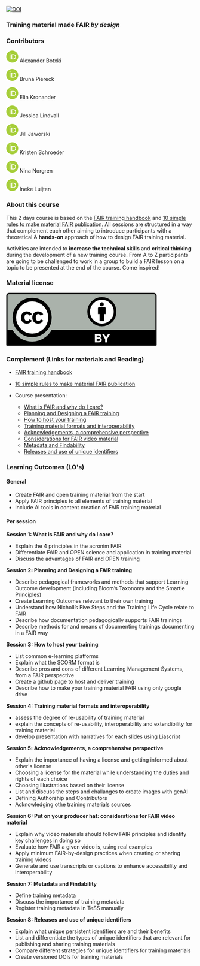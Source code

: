
[![DOI](https://zenodo.org/badge/DOI/10.5281/zenodo.13773159.svg)](https://doi.org/10.5281/zenodo.13773159)



### Training material made FAIR _by design_

### Contributors

[![ORCID](https://raw.githubusercontent.com/vibbits/rdm-introductory-course/main/images/logos/32px-ORCID_iD.svg.png)](https://orcid.org/0000-0001-6691-4233) Alexander Botxki

[![ORCID](https://raw.githubusercontent.com/vibbits/rdm-introductory-course/main/images/logos/32px-ORCID_iD.svg.png)](https://orcid.org/0000-0001-5958-0669) Bruna Piereck

[![ORCID](https://raw.githubusercontent.com/vibbits/rdm-introductory-course/main/images/logos/32px-ORCID_iD.svg.png)](https://orcid.org/0000-0003-0280-6318) Elin Kronander

[![ORCID](https://raw.githubusercontent.com/vibbits/rdm-introductory-course/main/images/logos/32px-ORCID_iD.svg.png)](https://orcid.org/0000-0002-5042-8481) Jessica Lindvall

[![ORCID](https://raw.githubusercontent.com/vibbits/rdm-introductory-course/main/images/logos/32px-ORCID_iD.svg.png)](https://orcid.org/0009-0006-2607-5256) Jill Jaworski

[![ORCID](https://raw.githubusercontent.com/vibbits/rdm-introductory-course/main/images/logos/32px-ORCID_iD.svg.png)](https://orcid.org/0000-0002-6271-4530) Kristen Schroeder

[![ORCID](https://raw.githubusercontent.com/vibbits/rdm-introductory-course/main/images/logos/32px-ORCID_iD.svg.png)](https://orcid.org/0000-0002-3823-1555) Nina Norgren

[![ORCID](https://raw.githubusercontent.com/vibbits/rdm-introductory-course/main/images/logos/32px-ORCID_iD.svg.png)](https://orcid.org/0000-0001-5768-275X) Ineke Luijten

### About this course

This 2 days course is based on the [FAIR training handbook](https://elixir-europe-training.github.io/ELIXIR-TrP-FAIR-training-handbook/) and [10 simple rules to make material FAIR publication](https://journals.plos.org/ploscompbiol/article?id=10.1371/journal.pcbi.1007854). All sessions are structured in a way that complement each other aiming to introduce participants with a theoretical & **hands-on** approach of how to design FAIR training material.

Activities are intended to **increase the technical skills** and **critical thinking** during the development of a new training course. From A to Z participants are going to be challenged to work in a group to build a FAIR lesson on a topic to be presented at the end of the course. Come inspired!


### Material license

[![**CC-BY**](https://raw.githubusercontent.com/elixir-europe-training/ELIXIR-TrP-FAIR-Material-By-Design/main/docs/assets/images/by.png)](https://creativecommons.org/licenses/by/4.0/deed.en)


### Complement (Links for materials and Reading)

- [FAIR training handbook](https://elixir-europe-training.github.io/ELIXIR-TrP-FAIR-training-handbook/)
- [10 simple rules to make material FAIR publication](https://journals.plos.org/ploscompbiol/article?id=10.1371/journal.pcbi.1007854)

- Course presentation:
  
  - [What is FAIR and why do I care?](./docs/supplementary/presentations/ch_01_What_is_FAIR_why_do_I_care/)
  - [Planning and Designing a FAIR training](./docs/supplementary/presentations/ch_02_TrainingDocumentation_LOs_n_Sylabus/)
  - [How to host your training](./docs/supplementary/presentations/ch_03_Hosting_Training_Material/)
  - [Training material formats and interoperability](./docs/supplementary/presentations/ch_04_Type_of_training_material/)
  - [Acknowledgements, a comprehensive perspective](./docs/supplementary/presentations/ch_05_Acknowledgements/)
  - [Considerations for FAIR video material](./docs/supplementary/presentations/ch_06_FAIR_video_materials/)
  - [Metadata and Findability](./docs/supplementary/presentations/ch_07_Metadata_n_findability/)
  - [Releases and use of unique identifiers](./docs/supplementary/presentations/ch_08_Unique_identifiers/)

### Learning Outcomes (LO's)

#### General 

- Create FAIR and open training material from the start 
- Apply FAIR principles to all elements of training material
- Include AI tools in content creation of FAIR training material

#### Per session

**Session 1: What is FAIR and why do I care?**
- Explain the 4 principles in the acronim FAIR
- Differentiate FAIR and OPEN science and application in training material
- Discuss the advantages of FAIR and OPEN training

**Session 2: Planning and Designing a FAIR training**
- Describe pedagogical frameworks and methods that support Learning Outcome development (including Bloom’s Taxonomy and the Smartie Principles) 
- Create Learning Outcomes relevant to their own training 
- Understand how Nicholl’s Five Steps and the Training Life Cycle relate to FAIR
- Describe how documentation pedagogically supports FAIR trainings 
- Describe methods for and means of documenting trainings documenting in a FAIR way 

**Session 3: How to host your training**
- List common e-learning platforms
- Explain what the SCORM format is 
- Describe pros and cons of different Learning Management Systems, from a FAIR perspective
- Create a github page to host and deliver training
- Describe how to make your training material FAIR using only google drive

**Session 4: Training material formats and interoperability**
- assess the degree of re-usability of training material
- explain the concepts of re-usability, interoperability and extendibility for training material
- develop presentation with narratives for each slides using Liascript

**Session 5: Acknowledgements, a comprehensive perspective**
- Explain the importance of having a license and getting informed about other's license
- Choosing a license for the material while understanding the duties and rights of each choice
- Choosing illustrations based on their license
- List and discuss the steps and challanges to create images with genAI 
- Defining Authorship and Contributors
- Acknowledging othe training materials sources

**Session 6: Put on your producer hat: considerations for FAIR video material**
- Explain why video materials should follow FAIR principles and identify key challenges in doing so
- Evaluate how FAIR a given video is, using real examples
- Apply minimum FAIR-by-design practices when creating or sharing training videos
- Generate and use transcripts or captions to enhance accessibility and interoperability

**Session 7: Metadata and Findability**
- Define training metadata
- Discuss the importance of training metadata
- Register training metadata in TeSS manually

**Session 8: Releases and use of unique identifiers**
- Explain what unique persistent identifiers are and their benefits
- List and differentiate the types of unique identifiers that are relevant for publishing and sharing training materials
- Compare different strategies for unique identifiers for training materials
- Create versioned DOIs for training materials











